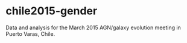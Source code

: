# chile2015-gender
Data and analysis for the March 2015 AGN/galaxy evolution meeting in Puerto Varas, Chile.
